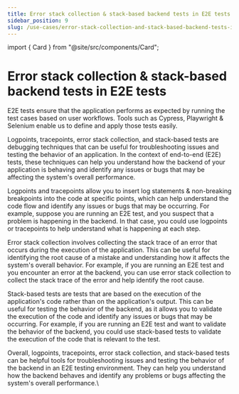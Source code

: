 ```yaml
---
title: Error stack collection & stack-based backend tests in E2E tests
sidebar_position: 9
slug: /use-cases/error-stack-collection-and-stack-based-backend-tests-in-e2e-tests
---
```


import { Card } from "@site/src/components/Card";

# Error stack collection & stack-based backend tests in E2E tests

E2E tests ensure that the application performs as expected by running the test cases based on user workflows. Tools such as Cypress, Playwright & Selenium enable us to define and apply those tests easily.

Logpoints, tracepoints, error stack collection, and stack-based tests are debugging techniques that can be useful for troubleshooting issues and testing the behavior of an application. In the context of end-to-end (E2E) tests, these techniques can help you understand how the backend of your application is behaving and identify any issues or bugs that may be affecting the system's overall performance.

Logpoints and tracepoints allow you to insert log statements & non-breaking breakpoints into the code at specific points, which can help understand the code flow and identify any issues or bugs that may be occurring. For example, suppose you are running an E2E test, and you suspect that a problem is happening in the backend. In that case, you could use logpoints or tracepoints to help understand what is happening at each step.

Error stack collection involves collecting the stack trace of an error that occurs during the execution of the application. This can be useful for identifying the root cause of a mistake and understanding how it affects the system's overall behavior. For example, if you are running an E2E test and you encounter an error at the backend, you can use error stack collection to collect the stack trace of the error and help identify the root cause.

Stack-based tests are tests that are based on the execution of the application's code rather than on the application's output. This can be useful for testing the behavior of the backend, as it allows you to validate the execution of the code and identify any issues or bugs that may be occurring. For example, if you are running an E2E test and want to validate the behavior of the backend, you could use stack-based tests to validate the execution of the code that is relevant to the test.

Overall, logpoints, tracepoints, error stack collection, and stack-based tests can be helpful tools for troubleshooting issues and testing the behavior of the backend in an E2E testing environment. They can help you understand how the backend behaves and identify any problems or bugs affecting the system's overall performance.\


<div className="w-full cols-1">

<Card title="Article: Collecting error stacks from backend as exceptions occur in E2E tests — A tutorial on Cypress" target="https://medium.com/runsidekick/collecting-error-stacks-from-backend-as-exceptions-occur-in-e2e-tests-a-tutorial-on-cypress-ab36793dde30" isNewWindow={true}>

</Card>

</div>
